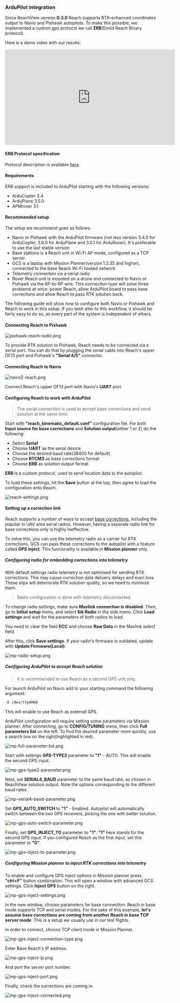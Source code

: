 ### ArduPilot integration

Since ReachView version **0.3.0** Reach supports RTK-enhanced coordinates output to Navio and Pixhawk autopilots. To make this possible, we implemented a custom gps protocol we call **ERB**(Emlid Reach Binary protocol).

Here is a demo video with our results:
<iframe width="560" height="315" src="https://www.youtube.com/embed/oq9H19ikAdM" frameborder="0" allowfullscreen></iframe>

#### ERB Protocol specification

Protocol description is available [here](https://files.emlid.com/ERB.pdf).

#### Requirements

ERB support is included to ArduPilot starting with the following versions:

* ArduCopter 3.4
* ArduPlane  3.5.0
* APMrover   3.1

#### Recommended setup

The setup we recommend goes as follows:

* Navio or Pixhawk with the ArduPilot firmware (not less version 3.4.0 for ArduCopter, 3.6.0 for ArduPlane and 3.0.1 for ArduRover). It's preferable to use the last stable version
* Base stations is a Reach unit in Wi-Fi AP mode, configured as a TCP server
* GCS is a laptop with Mission Planner(version 1.3.35 and higher), connected to the base Reach Wi-Fi hosted network
* Telemetry connection via a serial radio
* Rover Reach unit is mounted on a drone and connected to Navio or Pixhawk via the 6P-to-6P wire. This connection type will solve three problems at once: power Reach, allow ArduPilot board to pass base corrections and allow Reach to pass RTK solution back.

The following guide will show how to configure both Navio or Pixhawk and Reach to work in this setup. If you wish alter to this workflow, it should be fairly easy to do so, as every part of the system is independent of others.

#### Connecting Reach to Pixhawk

![pixhawk-reach-radio.png](img/ardupilot-integration/pixhawk-reach-radio.png)

To provide RTK solution to Pixhawk, Reach needs to be connected via a serial port. You can do that by plugging the serial cable into Reach's upper DF13 port and Pixhawk's **"Serial 4/5"** connector.

#### Connecting Reach to Navio

![navio2-reach.png](img/ardupilot-integration/navio2-reach.png)

Connect Reach's upper DF13 port with Navio's **UART** port.

#### Configuring Reach to work with ArduPilot

> The serial connection is used to accept base corrections and send solution at the same time.

Start with **"reach_kinematic_default.conf"** configuration file. For both **Input source for base corrections** and **Solution output**(either 1 or 2) do the following:

* Select **Serial**
* Choose **UART** as the serial device
* Choose the desired baud rate(38400 for default)
* Choose **RTCM3** as base corrections format
* Choose **ERB** as solution output format

**ERB** is a custom protocol, used to send location data to the autopilot.

To load these settings, hit the **Save** button at the top, then agree to load the configuration onto Reach.

![reach-settings.png](img/ardupilot-integration/reach-settings.png)

#### Setting up a correction link

Reach supports a number of ways to accept [base corrections](reachview-link.md), including the popular in UAV area serial radios. However, having a separate radio link for base corrections only is highly ineffective.

To solve this, you can use the telemetry radio as a carrier for RTK corrections. GCS can pass these corrections to the autopilot with a feature called **GPS inject**. This funcionality is available in **Mission planner** only.

##### Configuring radio for embedding corrections into telemetry

With default settings radio telemetry is not optimised for sending RTK corrections. This may cause correction data delivery delays and even loss. These slips will deteriorate RTK solution quality, so we need to minimize them.

> Radio configuration is done with telemetry disconnected.

To change radio settings, make sure **Mavlink connection is disabled**. Then, go to **Initial setup** menu, and select **Sik Radio** in the side menu. Click **Load settings** and wait for the parameters of both radios to load.

You need to clear the field **ECC** and choose **Raw Data** in the Mavlink select field.

After this, click **Save settings**. If your radio's firmware is outdated, update with **Update Firmware(Local)**.

![mp-radio-setup.png](img/ardupilot-integration/mp-radio-setup.png)

##### Configuring ArduPilot to accept Reach solution

> It is recommended to use Reach as a second GPS unit only.

For launch ArduPilot on Navio add to your starting command the following argument:
```bash
-E /dev/ttyAMA0
```
This will enable to use Reach as external GPS.

ArduPilot configuration will require setting some parameters via Mission planner. After connecting, go to **CONFIG/TUNING** menu, then click **Full parameters list** on the left. To find the desired parameter more quickly, use a search box on the right(highlighted in red).

![mp-full-parameter-list.png](img/ardupilot-integration/mp-full-parameter-list.png)

Start with settings **GPS-TYPE2** parameter to **"1"** - AUTO. This will enable the second GPS input.

![mp-gps-type2-parameter.png](img/ardupilot-integration/mp-gps-type2-parameter.png)

Next, set **SERIAL4_BAUD** parameter to the same baud rate, as chosen in ReachView solution output. Note the options corresponding to the different baud rates.

![mp-serial4-baud-parameter.png](img/ardupilot-integration/mp-serial4-baud-parameter.png)

Set **GPS_AUTO_SWITCH** to **"1"** - Enabled. Autopilot will automatically switch between the two GPS receivers, picking the one with better solution.

![mp-gps-auto-switch-parameter.png](img/ardupilot-integration/mp-gps-auto-switch-parameter.png)

Finally, set **GPS_INJECT_TO** parameter to **"1"**. **"1"** here stands for the second GPS input. If you configured Reach as the first input, set this parameter to **"0"**.

![mp-gps-inject-to-parameter.png](img/ardupilot-integration/mp-gps-inject-to-parameter.png)

##### Configuring Mission planner to inject RTK corrections into telemetry

To enable and configure GPS inject options in Mission planner press **"ctrl+F"** button combination. This will open a window with advanced GCS settings. Click **Inject GPS** button on the right.

![mp-gps-inject-settings.png](img/ardupilot-integration/mp-gps-inject-settings.png)

In the new window, choose parameters for base connection. Reach in base mode supports TCP and serial modes. For the sake of this example, **let's assume base corrections are coming from another Reach in base TCP server mode**. This is a setup we usually use in our test flights.

In order to connect, choose TCP client mode in Mission Planner.

![mp-gps-inject-connection-type.png](img/ardupilot-integration/mp-gps-inject-connection-type.png)

Enter Base Reach's IP address.

![mp-gps-inject-ip.png](img/ardupilot-integration/mp-gps-inject-ip.png)

And port the server port number.

![mp-gps-inject-port.png](img/ardupilot-integration/mp-gps-inject-port.png)

Finally, check the corrections are coming in.

![mp-gps-inject-connected.png](img/ardupilot-integration/mp-gps-inject-connected.png)
